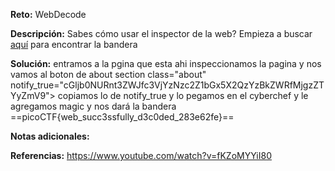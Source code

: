 **Reto:**  WebDecode 

**Descripción:**
Sabes cómo usar el inspector de la web? Empieza a buscar [aquí](http://titan.picoctf.net:62670/) para encontrar la bandera

**Solución:**
entramos a la pgina que esta ahi inspeccionamos la pagina y nos vamos al boton de about 
section class="about" notify_true="cGljb0NURnt3ZWJfc3VjYzNzc2Z1bGx5X2QzYzBkZWRfMjgzZTYyZmV9">
copiamos lo de notify_true y lo pegamos en el cyberchef y le agregamos magic y nos dará la bandera  
==picoCTF{web_succ3ssfully_d3c0ded_283e62fe}==

**Notas adicionales:**

**Referencias:** 
https://www.youtube.com/watch?v=fKZoMYYiI80